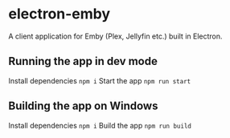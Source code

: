 # electron-emby

A client application for Emby (Plex, Jellyfin etc.) built in Electron.

## Running the app in dev mode

Install dependencies `npm i`
Start the app `npm run start`

## Building the app on Windows

Install dependencies `npm i`
Build the app `npm run build`
